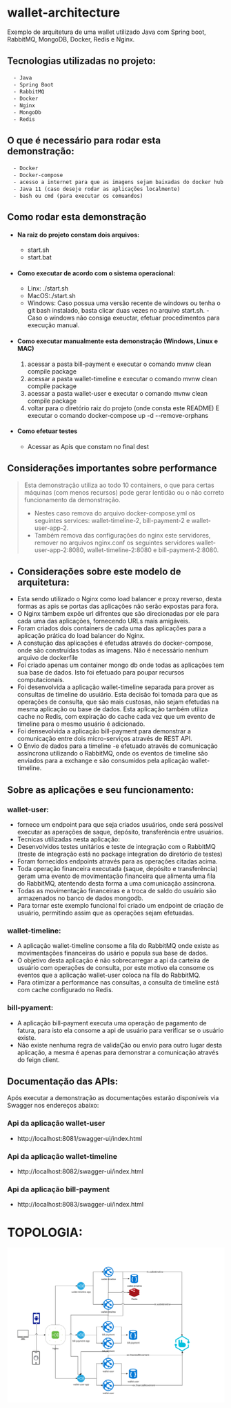 # wallet-architecture

Exemplo de arquitetura de uma wallet utilizado Java com Spring boot, RabbitMQ, MongoDB, Docker, Redis e Nginx.

## Tecnologias utilizadas no projeto:
      - Java
      - Spring Boot
      - RabbitMQ
      - Docker
      - Nginx
      - MongoDb
      - Redis

 ## O que é necessário para rodar esta demonstração:
      - Docker
      - Docker-compose
      - acesso a internet para que as imagens sejam baixadas do docker hub
      - Java 11 (caso deseje rodar as aplicações localmente)
      - bash ou cmd (para executar os comuandos)
      
## Como rodar esta demonstração
   - #### Na raiz do projeto constam dois arquivos:
        - start.sh
        - start.bat
   - #### Como executar de acordo com o sistema operacional:
       - Linx: ./start.sh
       - MacOS:./start.sh
       - Windows: Caso possua uma versão recente de windows ou tenha o git bash instalado, basta clicar duas vezes no arquivo start.sh.
              -  Caso o windows não consiga exeuctar, efetuar procedimentos para execução manual.
 
   - #### Como executar manualmente esta demonstração (Windows, Linux e MAC)
       1. acessar a pasta bill-payment e executar o comando mvnw clean compile package
       2. acessar a pasta wallet-timeline e executar o comando mvnw clean compile package
       3. acessar a pasta wallet-user e executar o comando mvnw clean compile package
       4. voltar para o diretório raiz do projeto (onde consta este README) E executar o comando docker-compose up -d --remove-orphans
   - #### Como efetuar testes
     - Acessar as Apis que constam no final dest

## Considerações importantes sobre performance
 > Esta demonstração utiliza ao todo 10 containers, o que para certas máquinas (com menos recursos) pode gerar lentidão ou o não correto funcionamento da demonstração.
 > * Nestes caso remova do arquivo docker-compose.yml os seguintes services:  wallet-timeline-2, bill-payment-2 e wallet-user-app-2.
 > * Também remova das configurações do nginx este servidores, remover no arquivos nginx.conf os seguintes servidores  wallet-user-app-2:8080,  wallet-timeline-2:8080 e bill-payment-2:8080.
 > 
  -  ## Considerações sobre este modelo de arquitetura:
- Esta sendo utilizado o Nginx como load balancer e proxy reverso, desta formas as apis se portas das aplicações não serão expostas para fora.
- O Nginx támbem expõe url difrentes que são direcionadas por ele para cada uma das aplicações, fornecendo URLs mais amigáveis.
- Foram criados dois containers de cada uma das aplicações para a aplicação prática do load balancer do Nginx.
- A constução das aplicações é efetudas através do docker-compose, onde são construídas todas as imagens. Não é necessário nenhum arquivo de dockerfile
- Foi criado apenas um container mongo db onde todas as aplicações tem sua base de dados. Isto foi efetuado para poupar recursos computacionais.
- Foi desenvolvida a aplicação wallet-timeline separada para prover as consultas de timeline do usuiário. Esta decisão foi tomada para que as operações de consulta, que são mais custosas, não sejam efetudas na mesma aplicação ou base de dados. Esta aplicação também utiliza cache no Redis, com expiração do cache cada vez que um evento de timeline para o mesmo usuário é adicionado.
- Foi densevolvida a aplicação bill-payment para demonstrar a comunicação entre dois micro-serviços através de REST API.
- O Envio de dados para a timeline -e efetuado através de comunicação assíncrona utilizando o RabbitMQ, onde os eventos de timeline são enviados para a exchange e são consumidos pela aplicação wallet-timeline.

## Sobre as aplicações e seu funcionamento:

### wallet-user:
- fornece um endpoint para que seja criados usuários, onde será possível executar as aperações de saque, depósito, transferência entre usuários.
- Tecnicas utilizadas nesta aplicação:
- Desenvolvidos testes unitários e teste de integração com o RabbitMQ (treste de integração está no package integration do diretório de testes)
- Foram fornecidos endpoints através para as operações citadas acima.
- Toda operação financeira executada (saque, depósito e transferência) geram uma evento de movimentação financeira que alimenta uma fila do RabbitMQ, atentendo desta forma a uma comunicação  assíncrona.
- Todas as movimentação financeiras e a troca de saldo do usuário são armazenados no banco de dados mongodb.
- Para tornar este exemplo funcional foi criado um endpoint de criação de usuário, permitindo assim que as operações sejam efetuadas.
  
### wallet-timeline:
- A aplicação wallet-timeline consome a fila do RabbitMQ onde existe as movimentações financeiras do usário e popula sua base de dados.
- O objetivo desta aplicação é não sobrecarregar a api da carteira de usuário com operações de consulta, por este motivo ela consome os eventos que a aplicação wallet-user coloca na fila do RabbitMQ.
- Para otimizar a performance nas consultas, a consulta de timeline está com cache configurado no Redis.
  
 
### bill-pyament:
- A aplicação bill-payment executa uma operação de pagamento de fatura, para isto ela consome a api de usuário para verificar se o usuário existe.
- Não existe nenhuma regra de validaÇão ou envio para outro lugar desta aplicação, a mesma é apenas para demonstrar a comunicação através do feign client.
## Documentação das APIs:

Após executar a demonstração as documentações estarão disponíveis via Swagger nos endereços abaixo:
### Api da aplicação wallet-user
* http://localhost:8081/swagger-ui/index.html

### Api da aplicação wallet-timeline
* http://localhost:8082/swagger-ui/index.html

### Api da aplicação bill-payment
* http://localhost:8083/swagger-ui/index.html
# TOPOLOGIA:
![Topologia](https://github.com/edercnj/wallet-architecture/blob/master/documents/topologia-wallet.svg)
